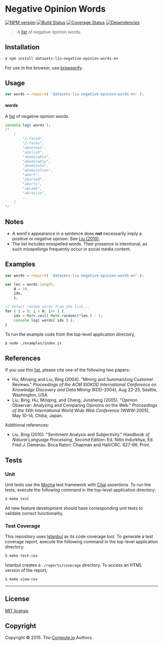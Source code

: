 Negative Opinion Words
===
[![NPM version][npm-image]][npm-url] [![Build Status][travis-image]][travis-url] [![Coverage Status][codecov-image]][codecov-url] [![Dependencies][dependencies-image]][dependencies-url]

> A [list](http://www.cs.uic.edu/~liub/FBS/sentiment-analysis.html#lexicon) of negative opinion words.


## Installation

``` bash
$ npm install datasets-liu-negative-opinion-words-en
```

For use in the browser, use [browserify](https://github.com/substack/node-browserify).


## Usage

``` javascript
var words = require( 'datasets-liu-negative-opinion-words-en' );
```

#### words

A [list](http://www.cs.uic.edu/~liub/FBS/sentiment-analysis.html#lexicon) of negative opinion words.

``` javascript
console.log( words );
/*
	[
		"2-faced",
		"2-faces",
		"abnormal",
		"abolish",
		"abominable",
		"abominably",
		"abominate",
		"abomination",
		"abort",
		"aborted",
		"aborts",
		"abrade",
		"abrasive",
		...
	]
*/
```


## Notes

*	A word's appearance in a sentence does __not__ necessarily imply a positive or negative opinion. See [Liu (2010)](#liu-2010).
*	The list includes misspelled words. Their presence is intentional, as such misspellings frequently occur in social media content.


## Examples

``` javascript
var words = require( 'datasets-liu-negative-opinion-words-en' );

var len = words.length,
	N = 10,
	idx,
	i;

// Select random words from the list...
for ( i = 0; i < N; i++ ) {
	idx = Math.ceil( Math.random()*len ) - 1;
	console.log( words[ idx ] );
}
```

To run the example code from the top-level application directory,

``` bash
$ node ./examples/index.js
```


## References

If you use this [list](http://www.cs.uic.edu/~liub/FBS/sentiment-analysis.html#lexicon), please cite one of the following two papers:

*	Hu, Minqing and Liu, Bing (2004). "Mining and Summarizing Customer Reviews." *Proceedings of the ACM SIGKDD International Conference on Knowledge Discovery and Data Mining* (KDD-2004), Aug 22-25, Seattle, Washington, USA.
* 	Liu, Bing, Hu, Minqing, and Cheng, Junsheng (2005). "Opinion Observer: Analyzing and Comparing Opinions on the Web." *Proceedings of the 14th International World Wide Web Conference* (WWW-2005), May 10-14, Chiba, Japan.

Additional references:

<a name="liu-2010"></a>
*	Liu, Bing (2010). "Sentiment Analysis and Subjectivity." *Handbook of Natural Language Processing, Second Edition*. Ed. Nitin Indurkhya, Ed. Fred J. Damerau. Boca Raton: Chapman and Hall/CRC. 627-66. Print.



## Tests

### Unit

Unit tests use the [Mocha](http://mochajs.org/) test framework with [Chai](http://chaijs.com) assertions. To run the tests, execute the following command in the top-level application directory:

``` bash
$ make test
```

All new feature development should have corresponding unit tests to validate correct functionality.


### Test Coverage

This repository uses [Istanbul](https://github.com/gotwarlost/istanbul) as its code coverage tool. To generate a test coverage report, execute the following command in the top-level application directory:

``` bash
$ make test-cov
```

Istanbul creates a `./reports/coverage` directory. To access an HTML version of the report,

``` bash
$ make view-cov
```


---
## License

[MIT license](http://opensource.org/licenses/MIT).


## Copyright

Copyright &copy; 2015. The [Compute.io](https://github.com/compute-io) Authors.


[npm-image]: http://img.shields.io/npm/v/datasets-liu-negative-opinion-words-en.svg
[npm-url]: https://npmjs.org/package/datasets-liu-negative-opinion-words-en

[travis-image]: http://img.shields.io/travis/datasets-io/liu-negative-opinion-words-en/master.svg
[travis-url]: https://travis-ci.org/datasets-io/liu-negative-opinion-words-en

[codecov-image]: https://img.shields.io/codecov/c/github/datasets-io/liu-negative-opinion-words-en/master.svg
[codecov-url]: https://codecov.io/github/datasets-io/liu-negative-opinion-words-en?branch=master

[dependencies-image]: http://img.shields.io/david/datasets-io/liu-negative-opinion-words-en.svg
[dependencies-url]: https://david-dm.org/datasets-io/liu-negative-opinion-words-en

[dev-dependencies-image]: http://img.shields.io/david/dev/datasets-io/liu-negative-opinion-words-en.svg
[dev-dependencies-url]: https://david-dm.org/dev/datasets-io/liu-negative-opinion-words-en

[github-issues-image]: http://img.shields.io/github/issues/datasets-io/liu-negative-opinion-words-en.svg
[github-issues-url]: https://github.com/datasets-io/liu-negative-opinion-words-en/issues
